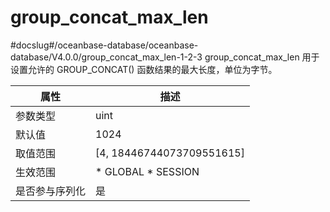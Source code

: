 group_concat_max_len 
=========================================
#docslug#/oceanbase-database/oceanbase-database/V4.0.0/group_concat_max_len-1-2-3
group_concat_max_len 用于设置允许的 GROUP_CONCAT() 函数结果的最大长度，单位为字节。


| **属性**  |                                                   **描述**                                                   |
|---------|------------------------------------------------------------------------------------------------------------|
| 参数类型    | uint                                                                                                       |
| 默认值     | 1024                                                                                                       |
| 取值范围    | \[4, 18446744073709551615\]                                                                                |
| 生效范围    | * GLOBAL   * SESSION    |
| 是否参与序列化 | 是                                                                                                          |


